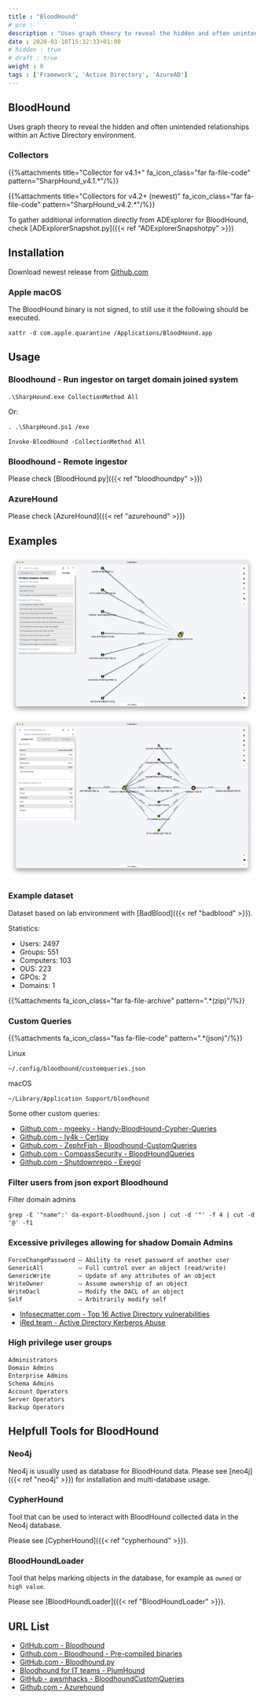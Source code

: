 ```yaml
---
title : "BloodHound"
# pre : ' '
description : "Uses graph theory to reveal the hidden and often unintended relationships within an Active Directory environment."
date : 2020-03-10T15:32:33+01:00
# hidden : true
# draft : true
weight : 0
tags : ['Framework', 'Active Directory', 'AzureAD']
---
```


## BloodHound

Uses graph theory to reveal the hidden and often unintended relationships within an Active Directory environment.

### Collectors

{{%attachments title="Collector for v4.1+" fa_icon_class="far fa-file-code" pattern="SharpHound_v4.1.*"/%}}

{{%attachments title="Collectors for v4.2+ (newest)" fa_icon_class="far fa-file-code" pattern="SharpHound_v4.2.*"/%}}

To gather additional information directly from ADExplorer for BloodHound, check [ADExplorerSnapshot.py]({{< ref "ADExplorerSnapshotpy" >}})

## Installation

Download newest release from [Github.com](https://github.com/BloodHoundAD/BloodHound/releases)

### Apple macOS

The BloodHound binary is not signed, to still use it the following should be executed.

```plain
xattr -d com.apple.quarantine /Applications/BloodHound.app
```

## Usage

### Bloodhound - Run ingestor on target domain joined system

```plain
.\SharpHound.exe CollectionMethod All
```

Or:

```plain
. .\SharpHound.ps1 /exe
```

```plain
Invoke-BloodHound -CollectionMethod All
```

### Bloodhound - Remote ingestor

Please check [BloodHound.py]({{< ref "bloodhoundpy" >}})

### AzureHound

Please check [AzureHound]({{< ref "azurehound" >}})

## Examples

![Example](images/example1.png)
![Example](images/example2.png)

### Example dataset

Dataset based on lab environment with [BadBlood]({{< ref "badblood" >}}).

Statistics:

* Users: 2497
* Groups: 551
* Computers: 103
* OUS: 223
* GPOs: 2
* Domains: 1

{{%attachments fa_icon_class="far fa-file-archive" pattern=".*(zip)"/%}}

### Custom Queries

{{%attachments fa_icon_class="fas fa-file-code" pattern=".*(json)"/%}}

Linux

```plain
~/.config/bloodhound/customqueries.json
```

macOS

```plain
~/Library/Application Support/bloodhound
```

Some other custom queries:

* [Github.com - mgeeky - Handy-BloodHound-Cypher-Queries](https://github.com/mgeeky/Penetration-Testing-Tools/blob/master/red-teaming/bloodhound/Handy-BloodHound-Cypher-Queries.md)
* [Github.com - ly4k - Certipy](https://raw.githubusercontent.com/ly4k/Certipy/main/customqueries.json)
* [Github.com - ZephrFish - Bloodhound-CustomQueries](https://raw.githubusercontent.com/ZephrFish/Bloodhound-CustomQueries/main/customqueries.json)
* [Github.com - CompassSecurity - BloodHoundQueries](https://raw.githubusercontent.com/CompassSecurity/BloodHoundQueries/master/customqueries.json)
* [Github.com - Shutdownrepo - Exegol](https://raw.githubusercontent.com/ShutdownRepo/Exegol/master/sources/bloodhound/customqueries.json)

### Filter users from json export Bloodhound

Filter domain admins

```plain
grep -E '"name":' da-export-bloodhound.json | cut -d '"' -f 4 | cut -d '@' -f1
```

### Excessive privileges allowing for shadow Domain Admins

```plain
ForceChangePassword – Ability to reset password of another user
GenericAll          – Full control over an object (read/write)
GenericWrite        – Update of any attributes of an object
WriteOwner          – Assume ownership of an object
WriteDacl           – Modify the DACL of an object
Self                – Arbitrarily modify self
```

* [Infosecmatter.com - Top 16 Active Directory vulnerabilities](https://www.infosecmatter.com/top-16-active-directory-vulnerabilities/#5-excessive-privileges-allowing-for-shadow-domain-admins)
* [iRed.team - Active Directory Kerberos Abuse](https://ired.team/offensive-security-experiments/active-directory-kerberos-abuse/abusing-active-directory-acls-aces)

### High privilege user groups

```plain
Administrators
Domain Admins
Enterprise Admins
Schema Admins
Account Operators
Server Operators
Backup Operators
```

## Helpfull Tools for BloodHound

### Neo4j

Neo4j is usually used as database for BloodHound data. Please see [neo4j]({{< ref "neo4j" >}}) for installation and multi-database usage.

### CypherHound

Tool that can be used to interact with BloodHound collected data in the Neo4j database.

Please see [CypherHound]({{< ref "cypherhound" >}}).

### BloodHoundLoader

Tool that helps marking objects in the database, for example as `owned` or `high value`.

Please see [BloodHoundLoader]({{< ref "BloodHoundLoader" >}}).

## URL List

* [GitHub.com - Bloodhound](https://github.com/BloodHoundAD/BloodHound/)
* [Github.com - Bloodhound - Pre-compiled binaries](https://github.com/BloodHoundAD/BloodHound/releases)
* [GitHub.com - Bloodhound.py](https://github.com/fox-it/BloodHound.py)
* [Bloodhound for IT teams - PlumHound](https://github.com/PlumHound/PlumHound)
* [GitHub - awsmhacks - BloodhoundCustomQueries](https://github.com/awsmhacks/awsmBloodhoundCustomQueries)
* [Github.com - Azurehound](https://bloodhound.readthedocs.io/en/latest/data-collection/azurehound.html)
